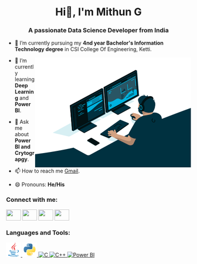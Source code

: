 <h1 align="center">Hi👋, I'm Mithun G</h1>
<h3 align="center">A passionate Data Science Developer from India</h3>

- 🔭 I’m currently pursuing my **4nd year Bachelor's Information Technology degree** in CSI College Of Engineering, Ketti.

<img align="right" height="300" width="425" alt="" src="https://raw.githubusercontent.com/rtewari056/rtewari056/master/coder.gif" />

- 🌱 I’m currently learning **Deep Learning** and **Power BI**.

- 💬 Ask me about **Power BI and Crytograpgy**.

- 📫 How to reach me <a href="mailto:joshuamithun28@gmail.com">Gmail</a>.

- 😄 Pronouns: **He/His**

<h3 align="left">Connect with me:</h3>
<p align="left">
<a href="https://www.linkedin.com/in/mithun-joshua-b48240193/" target="blank"><img align="center" src="https://cdn.jsdelivr.net/npm/simple-icons@3.0.1/icons/linkedin.svg" height="30" width="40" /></a>
<a href="https://www.instagram.com/mj__joshua__/" target="blank"><img align="center" src="https://cdn.jsdelivr.net/npm/simple-icons@3.0.1/icons/instagram.svg" height="30" width="40" /></a>
<a href="https://leetcode.com/joshuamithun28/" target="blank"><img align="center" src="https://cdn.jsdelivr.net/npm/simple-icons@3.0.1/icons/leetcode.svg" height="30" width="40" /></a>
<a href="https://twitter.com/MithunJoshuaMJ" target="blank"><img align="center" src="https://cdn.jsdelivr.net/npm/simple-icons@3.0.1/icons/twitter.svg" height="30" width="40" /></a>
</p>

<h3 align="left">Languages and Tools:</h3>
<p align="left"> <a href="https://www.java.com" target="_blank"> <img src="https://raw.githubusercontent.com/devicons/devicon/master/icons/java/java-original.svg" alt="java" width="40" height="40"/> </a> 
<a href="https://www.python.org" target="_blank"> <img src="https://raw.githubusercontent.com/devicons/devicon/master/icons/python/python-original.svg" alt="python" width="40" height="40"/> </a> 
<a href="https://www.cprogramming.com/" target="_blank"> <img src="https://github.com/gilbarbara/logos/blob/master/logos/c.svg" alt="C" width="40" height="40"/> </a> 
<a href="https://isocpp.org/" target="_blank"> <img src="https://github.com/gilbarbara/logos/blob/master/logos/c-plusplus.svg" alt="C++" width="40" height="40"/> </a>
<a href="https://powerbi.microsoft.com/en-au/" target="_blank"> <img src="https://github.com/microsoft/PowerBI-Icons/blob/main/SVG/PowerBI.svg" alt="Power BI" width="40" height="40"/> </a>
</p>
